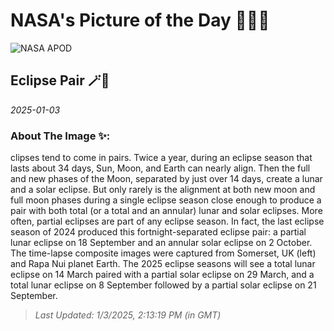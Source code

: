 
# NASA's Picture of the Day 🧑‍🚀💫

  ![NASA APOD](https://apod.nasa.gov/apod/image/2501/APODEclipsePair2048.jpg)
  
  ## Eclipse Pair 🪄🌌
  
  _2025-01-03_
  
  ### About The Image ✨: 
  
  clipses tend to come in pairs. Twice a year, during an eclipse season that lasts about 34 days, Sun, Moon, and Earth can nearly align. Then the full and new phases of the Moon, separated by just over 14 days, create a lunar and a solar eclipse. But only rarely is the alignment at both new moon and full moon phases during a single eclipse season close enough to produce a pair with both total (or a total and an annular) lunar and solar eclipses. More often, partial eclipses are part of any eclipse season. In fact, the last eclipse season of 2024 produced this fortnight-separated eclipse pair: a partial lunar eclipse on 18 September and an annular solar eclipse on 2 October. The time-lapse composite images were captured from Somerset, UK (left) and Rapa Nui planet Earth. The 2025 eclipse seasons will see a total lunar eclipse on 14 March paired with a partial solar eclipse on 29 March, and a total lunar eclipse on 8 September followed by a partial solar eclipse on 21 September.
  
  
  
  > _Last Updated: 1/3/2025, 2:13:19 PM (in GMT)_
  